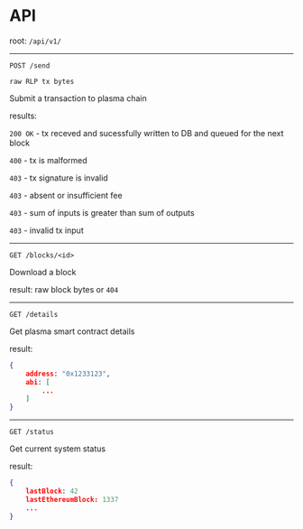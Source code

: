 # API

root: `/api/v1/`

---

`POST /send`

`raw RLP tx bytes`

Submit a transaction to plasma chain

results:

`200 OK` - tx receved and sucessfully written to DB and queued for the next block

`400` - tx is malformed

`403` - tx signature is invalid

`403` - absent or insufficient fee

`403` - sum of inputs is greater than sum of outputs

`403` - invalid tx input

---

`GET /blocks/<id>`

Download a block

result: raw block bytes or `404`

---

`GET /details`

Get plasma smart contract details

result:

```json
{
    address: "0x1233123",
    abi: [
    	...
    ]
}
```

---

`GET /status`

Get current system status

result:

```json
{
    lastBlock: 42
    lastEthereumBlock: 1337
    ...
}
```










